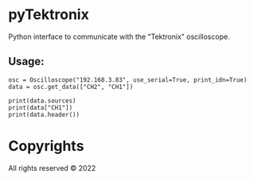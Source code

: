 # pyTektronix

Python interface to communicate with the "Tektronix" oscilloscope.

## Usage:
    osc = Oscilloscope("192.168.3.83", use_serial=True, print_idn=True)
    data = osc.get_data(["CH2", "CH1"])

    print(data.sources)
    print(data["CH1"])
    print(data.header())

# Copyrights
All rights reserved &copy; 2022